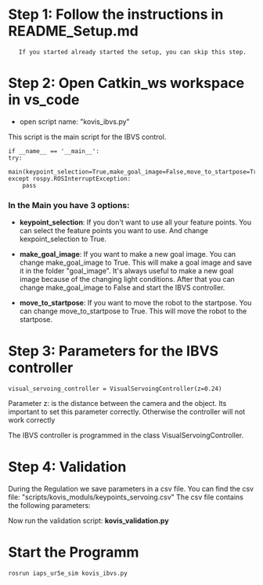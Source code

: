 # Step 1: Follow the instructions in README_Setup.md
       If you started already started the setup, you can skip this step.
# Step 2: Open Catkin_ws workspace in vs_code
* open script name: "kovis_ibvs.py"

This script is the main script for the IBVS control.

    if __name__ == '__main__':
    try:
        main(keypoint_selection=True,make_goal_image=False,move_to_startpose=True)
    except rospy.ROSInterruptException:
        pass

### In the Main you have 3 options:
* **keypoint_selection**: If you don't want to use all your feature points. You can select the feature points you want to use. And change kexpoint_selection to True.

* **make_goal_image**: If you want to make a new goal image. You can change make_goal_image to True. This will make a goal image and save it in the folder "goal_image". It's always useful to make a new goal image because of the changing light conditions. After that you can change make_goal_image to False and start the IBVS controller.

* **move_to_startpose**: If you want to move the robot to the startpose. You can change move_to_startpose to True. This will move the robot to the startpose.

# Step 3: Parameters for the IBVS controller

    visual_servoing_controller = VisualServoingController(z=0.24)

Parameter z: is the distance between the camera and the object. Its important to set this parameter correctly. Otherwise the controller will not work correctly

The IBVS controller is programmed in the class VisualServoingController.

# Step 4: Validation
During the Regulation we save parameters in a csv file. You can find the csv file: "scripts/kovis_moduls/keypoints_servoing.csv" The csv file contains the following parameters:



Now run the validation script: **kovis_validation.py**

# Start the Programm
        
    rosrun iaps_ur5e_sim kovis_ibvs.py  






